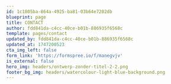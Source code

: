 ```yaml
---
id: 1c1805ba-864a-4925-ba81-03b64e7202db
blueprint: page
title: CONTACT
author: fdd841da-c4cc-40ce-b01b-886935f6568c
template: pages/contact
updated_by: fdd841da-c4cc-40ce-b01b-886935f6568c
updated_at: 1747200523
cta_img_left: false
form_link: 'https://formspree.io/f/manegvjv'
is_external: false
hero_img: headers/ontwerp-zonder-titel-2-2.png
footer_bg_img: headers/watercolour-light-blue-background.png
---
```


